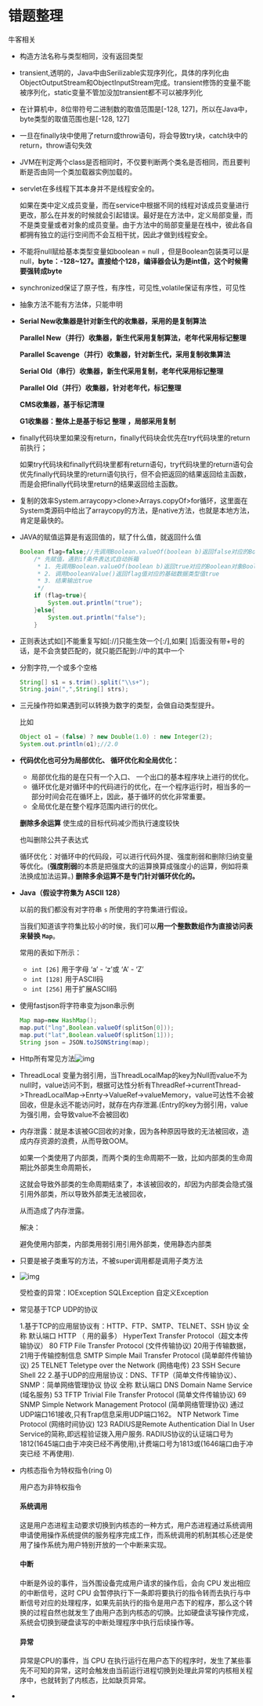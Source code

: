 # 错题整理

牛客相关

- 构造方法名称与类型相同，没有返回类型

- transient,透明的，Java中由Serilizable实现序列化，具体的序列化由ObjectOutputStream和ObjectInputStream完成。transient修饰的变量不能被序列化，static变量不管加没加transient都不可以被序列化

- 在计算机中，8位带符号二进制数的取值范围是[-128, 127]，所以在Java中，byte类型的取值范围也是[-128, 127]

- 一旦在finally块中使用了return或throw语句，将会导致try块，catch块中的return，throw语句失效

-  JVM在判定两个class是否相同时，不仅要判断两个类名是否相同，而且要判断是否由同一个类加载器实例加载的。

- servlet在多线程下其本身并不是线程安全的。

  如果在类中定义成员变量，而在service中根据不同的线程对该成员变量进行更改，那么在并发的时候就会引起错误。最好是在方法中，定义局部变量，而不是类变量或者对象的成员变量。由于方法中的局部变量是在栈中，彼此各自都拥有独立的运行空间而不会互相干扰，因此才做到线程安全。

- 不能将null赋给基本类型变量如boolean = null ，但是Boolean包装类可以是null，**byte：-128~127。直接给个128，编译器会认为是int值，这个时候需要强转成byte**

- synchronized保证了原子性，有序性，可见性,volatile保证有序性，可见性

- 抽象方法不能有方法体，只能申明

- **Serial New收集器是针对新生代的收集器，采用的是复制算法**

  **Parallel New（并行）收集器，新生代采用复制算法，老年代采用标记整理**

  **Parallel** **Scavenge（并行）收集器，针对新生代，采用复制收集算法**

  **Serial Old（串行）收集器，新生代采用复制，老年代采用标记整理**

  **Parallel** **Old（并行）收集器，针对老年代，标记整理**

  **CMS收集器，基于标记清理**

  **G1收集器：整体上是基于标记** **整理** **，局部采用复制**
  
- finally代码块里如果没有return，finally代码块会优先在try代码块里的return前执行；

  如果try代码块和finally代码块里都有return语句，try代码块里的return语句会优先finally代码块里的return语句执行，但不会把返回的结果返回给主函数，而是会把finally代码块里return的结果返回给主函数。

- 复制的效率System.arraycopy>clone>Arrays.copyOf>for循环，这里面在System类源码中给出了arraycopy的方法，是native方法，也就是本地方法，肯定是最快的。

- JAVA的赋值运算是有返回值的，赋了什么值，就返回什么值

  ```java
  Boolean flag=false;//先调用Boolean.valueOf(boolean b)返回false对应的Boolean对象Boolean.FALSE，然后赋值给flag，flag值为Boolean.FALSE
      /* 先赋值，遇到if条件表达式自动拆箱
       * 1. 先调用Boolean.valueOf(boolean b)返回true对应的Boolean对象Boolean.TRUE，然后赋值给flag，flag值为Boolean.TRUE
       * 2. 调用booleanValue()返回flag值对应的基础数据类型值true
       * 3. 结果输出true
       */
      if (flag=true){
          System.out.println("true");
      }else{
          System.out.println("false");
      }
  ```

- 正则表达式如[]不能重复写如[://]只能生效一个[:/],如果[ ]后面没有带+号的话，是不会贪婪匹配的，就只能匹配到://中的其中一个 

- 分割字符,一个或多个空格

  ```java
  String[] s1 = s.trim().split("\\s+");
  String.join(",",String[] strs);
  ```

- 三元操作符如果遇到可以转换为数字的类型，会做自动类型提升。

  比如

  ```java
  Object o1 = (false) ? new Double(1.0) : new Integer(2);
  System.out.println(o1);//2.0
  ```
  
- **代码优化也可分为局部优化、 循环优化和全局优化：**

  - 局部优化指的是在只有一个入口、 一个出口的基本程序块上进行的优化。
  - 循环优化是对循环中的代码进行的优化，在一个程序运行时，相当多的一部分时间会花在循环上，因此，基于循环的优化非常重要。
  - 全局优化是在整个程序范围内进行的优化。

  **删除多余运算**
  使生成的目标代码减少而执行速度较快

  也叫删除公共子表达式

  循环优化：对循环中的代码段，可以进行代码外提、强度削弱和删除归纳变量等优化。(**强度削弱**的本质是把强度大的运算换算成强度小的运算，例如将乘法换成加法运算。)
  **删除多余运算不是专门针对循环优化的。**
  
- **Java（假设字符集为 ASCII 128）**

  以前的我们都没有对字符串 `s` 所使用的字符集进行假设。

  当我们知道该字符集比较小的时侯，我们可以**用一个整数数组作为直接访问表来替换 `Map`**。

  常用的表如下所示：

  - `int [26]` 用于字母 ‘a’ - ‘z’或 ‘A’ - ‘Z’
  - `int [128]` 用于ASCII码
  - `int [256]` 用于扩展ASCII码
  
- 使用fastjson将字符串变为json串示例

  ```java
  Map map=new HashMap();
  map.put("lng",Boolean.valueOf(splitSon[0]));
  map.put("lat",Boolean.valueOf(splitSon[1]));
  String json = JSON.toJSONString(map);
  ```

- Http所有常见方法![img](https://uploadfiles.nowcoder.com/images/20210901/473856205_1630468584259/8BC6B3D8DF4A54916658F4B7FF7C24BF)

- ThreadLocal 变量为弱引用，当ThreadLocalMap的key为Null而value不为null时，value访问不到，根据可达性分析有ThreadRef->currentThread->ThreadLocalMap->Enrty->ValueRef->valueMemory，value可达性不会被回收，但是永远不能访问时，就存在内存泄漏.(Entry的key为弱引用，value为强引用，会导致value不会被回收)

- 内存泄露：就是本该被GC回收的对象，因为各种原因导致的无法被回收，造成内存资源的浪费，从而导致OOM。

  如果一个类使用了内部类，而两个类的生命周期不一致，比如内部类的生命周期比外部类生命周期长，

  这就会导致外部类的生命周期结束了，本该被回收的，却因为内部类会隐式强引用外部类，所以导致外部类无法被回收，

  从而造成了内存泄露。

  解决：

  避免使用内部类，内部类用弱引用引用外部类，使用静态内部类
  
- 只要是被子类重写的方法，不被super调用都是调用子类方法

- ![img](https://uploadfiles.nowcoder.com/images/20211028/348470426_1635431780619/6479D7BB01736CCC61B8270D41F00B17)

  受检查的异常：IOException 	SQLException 自定义Exception
  
- 常见基于TCP  UDP的协议

  1.基于TCP的应用层协议有：HTTP、FTP、SMTP、TELNET、SSH
  协议	全称	默认端口
  HTTP （ 用的最多）	HyperText Transfer Protocol（超文本传输协议）	80
  FTP	File Transfer Protocol (文件传输协议)	20用于传输数据，21用于传输控制信息
  SMTP	Simple Mail Transfer Protocol (简单邮件传输协议)	25
  TELNET	Teletype over the Network (网络电传)	23
  SSH	Secure Shell	22
  2.基于UDP的应用层协议：DNS、TFTP（简单文件传输协议）、SNMP：简单网络管理协议
  协议	全称	默认端口
  DNS	Domain Name Service (域名服务)	53
  TFTP	Trivial File Transfer Protocol (简单文件传输协议)	69
  SNMP	Simple Network Management Protocol (简单网络管理协议)	通过UDP端口161接收,只有Trap信息采用UDP端口162。
  NTP	Network Time Protocol (网络时间协议)	123
  RADIUS是Remote Authentication Dial In User Service的简称,即远程验证拨入用户服务.
  RADIUS协议的认证端口号为1812(1645端口由于冲突已经不再使用),计费端口号为1813或(1646端口由于冲突已经
  不再使用).

- 内核态指令为特权指令(ring 0)

  用户态为非特权指令

  #### 系统调用

  这是⽤户态进程主动要求切换到内核态的⼀种⽅式，⽤户态进程通过系统调⽤申请使⽤操作系统提供的服务程序完成⼯作，⽽系统调⽤的机制其核⼼还是使⽤了操作系统为⽤户特别开放的⼀个中断来实现。

  #### 中断

  中断是外设的事件，当外围设备完成⽤户请求的操作后，会向 CPU 发出相应的中断信号，这时 CPU 会暂停执⾏下⼀条即将要执⾏的指令转⽽去执⾏与中断信号对应的处理程序，如果先前执⾏的指令是⽤户态下的程序，那么这个转换的过程⾃然也就发⽣了由⽤户态到内核态的切换。⽐如硬盘读写操作完成，系统会切换到硬盘读写的中断处理程序中执⾏后续操作等。

  #### 异常

  异常是CPU的事件，当 CPU 在执⾏运⾏在⽤户态下的程序时，发⽣了某些事先不可知的异常，这时会触发由当前运⾏进程切换到处理此异常的内核相关程序中，也就转到了内核态，⽐如缺⻚异常。

- 

  

  

  
